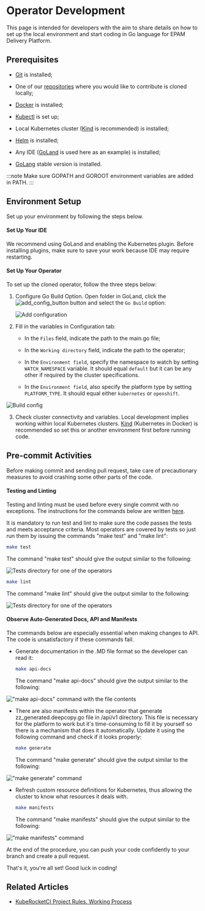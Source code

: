 # Operator Development

This page is intended for developers with the aim to share details on how to set up the local environment and start coding in Go language for EPAM Delivery Platform.

## Prerequisites

* [Git](https://github.com/git-guides/install-git) is installed;

* One of our [repositories](https://github.com/epam/edp-install/blob/master/README.md) where you would like to contribute is cloned locally;

* [Docker](https://docs.docker.com/engine/install/) is installed;

* [Kubectl](https://kubernetes.io/docs/setup/) is set up;

* Local Kubernetes cluster ([Kind](https://kind.sigs.k8s.io/) is recommended) is installed;

* [Helm](https://helm.sh/docs/intro/install/) is installed;

* Any IDE ([GoLand](https://www.jetbrains.com/go/) is used here as an example) is installed;

* [GoLang](https://go.dev/dl/) stable version is installed.

:::note
  Make sure GOPATH and GOROOT environment variables are added in PATH.
:::

## Environment Setup

Set up your environment by following the steps below.

#### Set Up Your IDE

We recommend using  GoLand  and enabling the  Kubernetes  plugin. Before installing plugins, make sure to save your work because IDE may require restarting.

#### Set Up Your Operator

To set up the cloned operator, follow the three steps below:

1. Configure Go Build Option. Open folder in GoLand, click the ![add_config_button](../assets/developer-guide/add_config_button.png "add_config_button") button and select the `Go Build` option:

   ![Add configuration](../assets/developer-guide/add_configuration.png "Add configuration")

2. Fill in the variables in Configuration tab:

   - In the `Files` field, indicate the path to the main.go file;

   - In the `Working directory` field, indicate the path to the operator;

   - In the `Environment field`, specify the namespace to watch by setting `WATCH_NAMESPACE` variable. It should equal `default` but it can be any other if required by the cluster specifications.

   - In the `Environment field`, also specify the platform type by setting `PLATFORM_TYPE`. It should equal either `kubernetes` or `openshift`.

  ![Build config](../assets/developer-guide/build_config.png "Build config")

3. Check cluster connectivity and variables. Local development implies working within local Kubernetes clusters. [Kind](https://kind.sigs.k8s.io/) (Kubernetes in Docker) is recommended so set this or another environment first before running code.

## Pre-commit Activities

Before making commit and sending pull request, take care of precautionary measures to avoid crashing some other parts of the code.

#### Testing and Linting

Testing and linting must be used before every single commit with no exceptions. The instructions for the commands below are written [here](https://github.com/epam/edp-keycloak-operator/blob/master/Makefile).

It is mandatory to run test and lint to make sure the code passes the tests and meets acceptance criteria. Most operators are covered by tests so just run them by issuing the commands "make test" and "make lint":

  ```bash
  make test
  ```

  The command "make test" should give the output similar to the following:

![Tests directory for one of the operators](../assets/developer-guide/make_test.png)

  ```bash
  make lint
  ```

  The command "make lint" should give the output similar to the following:

![Tests directory for one of the operators](../assets/developer-guide/make_lint.png)

#### Observe Auto-Generated Docs, API and Manifests

The commands below are especially essential when making changes to API. The code is unsatisfactory if these commands fail.

* Generate documentation in the .MD file format so the developer can read it:

  ```bash
  make api-docs
  ```

  The command "make api-docs" should give the output similar to the following:

!["make api-docs" command with the file contents](../assets/developer-guide/api-docs.png)

* There are also manifests within the operator that generate zz_generated.deepcopy.go file in /api/v1 directory. This file is necessary for the platform to work but it's time-consuming to fill it by yourself so there is a mechanism that does it automatically. Update it using the following command and check if it looks properly:

  ```bash
  make generate
  ```

  The command "make generate" should give the output similar to the following:

!["make generate" command](../assets/developer-guide/make_generate.png)

* Refresh custom resource definitions for Kubernetes, thus allowing the cluster to know what resources it deals with.

  ```bash
  make manifests
  ```

  The command "make manifests" should give the output similar to the following:

!["make manifests" command](../assets/developer-guide/make_manifests.png)

At the end of the procedure, you can push your code confidently to your branch and create a pull request.

That's it, you're all set! Good luck in coding!

## Related Articles

* [KubeRocketCI Project Rules. Working Process](edp-workflow.md)
